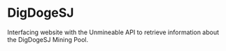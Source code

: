 # DigDogeSJ
Interfacing website with the Unmineable API to retrieve information about the DigDogeSJ Mining Pool.
